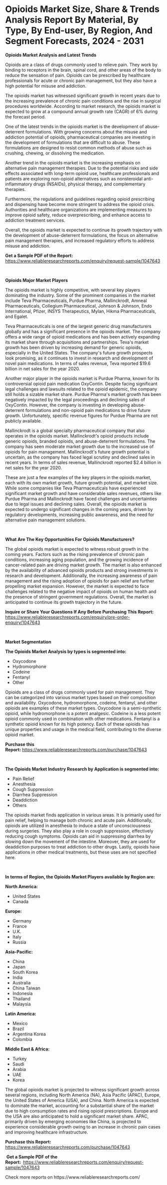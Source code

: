 <p><h1>Opioids Market Size, Share & Trends Analysis Report By Material, By Type, By End-user, By Region, And Segment Forecasts, 2024 - 2031</h1></p><p><strong>Opioids Market Analysis and Latest Trends</strong></p>
<p><p>Opioids are a class of drugs commonly used to relieve pain. They work by binding to receptors in the brain, spinal cord, and other areas of the body to reduce the sensation of pain. Opioids can be prescribed by healthcare professionals for acute or chronic pain management, but they also have a high potential for misuse and addiction.</p><p>The opioids market has witnessed significant growth in recent years due to the increasing prevalence of chronic pain conditions and the rise in surgical procedures worldwide. According to market research, the opioids market is expected to grow at a compound annual growth rate (CAGR) of 6% during the forecast period.</p><p>One of the latest trends in the opioids market is the development of abuse-deterrent formulations. With growing concerns about the misuse and addiction potential of opioids, pharmaceutical companies are investing in the development of formulations that are difficult to abuse. These formulations are designed to resist common methods of abuse such as crushing, chewing, or dissolving the medication.</p><p>Another trend in the opioids market is the increasing emphasis on alternative pain management therapies. Due to the potential risks and side effects associated with long-term opioid use, healthcare professionals and patients are exploring non-opioid alternatives such as nonsteroidal anti-inflammatory drugs (NSAIDs), physical therapy, and complementary therapies.</p><p>Furthermore, the regulations and guidelines regarding opioid prescribing and dispensing have become more stringent to address the opioid crisis. Authorities and healthcare organizations are implementing measures to improve opioid safety, reduce overprescribing, and enhance access to addiction treatment services.</p><p>Overall, the opioids market is expected to continue its growth trajectory with the development of abuse-deterrent formulations, the focus on alternative pain management therapies, and increased regulatory efforts to address misuse and addiction.</p></p>
<p><strong>Get a Sample PDF of the Report:&nbsp;</strong> <a href="https://www.reliableresearchreports.com/enquiry/request-sample/1047643">https://www.reliableresearchreports.com/enquiry/request-sample/1047643</a></p>
<p>&nbsp;</p>
<p><strong>Opioids Major Market Players</strong></p>
<p><p>The opioids market is highly competitive, with several key players dominating the industry. Some of the prominent companies in the market include Teva Pharmaceuticals, Purdue Pharma, Mallinckrodt, Amneal Pharmaceuticals, Collegium Pharmaceutical, Johnson & Johnson, Endo International, Pfizer, INSYS Therapeutics, Mylan, Hikma Pharmaceuticals, and Egalet.</p><p>Teva Pharmaceuticals is one of the largest generic drug manufacturers globally and has a significant presence in the opioids market. The company offers a wide range of opioid medications and has been actively expanding its market share through acquisitions and partnerships. Teva's market growth has been driven by increasing demand for generic opioids, especially in the United States. The company's future growth prospects look promising, as it continues to invest in research and development of novel pain medications. In terms of sales revenue, Teva reported $19.6 billion in net sales for the year 2020.</p><p>Another major player in the opioids market is Purdue Pharma, known for its controversial opioid pain medication OxyContin. Despite facing significant legal challenges and lawsuits related to the opioid epidemic, the company still holds a sizable market share. Purdue Pharma's market growth has been negatively impacted by the legal proceedings and declining sales of OxyContin. However, the company is investing in developing abuse-deterrent formulations and non-opioid pain medications to drive future growth. Unfortunately, specific revenue figures for Purdue Pharma are not publicly available.</p><p>Mallinckrodt is a global specialty pharmaceutical company that also operates in the opioids market. Mallinckrodt's opioid products include generic opioids, branded opioids, and abuse-deterrent formulations. The company has seen moderate market growth due to the increased use of opioids for pain management. Mallinckrodt's future growth potential is uncertain, as the company has faced legal scrutiny and declined sales in recent years. In terms of sales revenue, Mallinckrodt reported $2.4 billion in net sales for the year 2020.</p><p>These are just a few examples of the key players in the opioids market, each with its own market growth, future growth potential, and market size. While some companies like Teva Pharmaceuticals have experienced significant market growth and have considerable sales revenues, others like Purdue Pharma and Mallinckrodt have faced challenges and uncertainties due to legal issues and declining sales. Overall, the opioids market is expected to undergo significant changes in the coming years, driven by regulatory developments, increasing public awareness, and the need for alternative pain management solutions.</p></p>
<p>&nbsp;</p>
<p><strong>What Are The Key Opportunities For Opioids Manufacturers?</strong></p>
<p><p>The global opioids market is expected to witness robust growth in the coming years. Factors such as the rising prevalence of chronic pain conditions, increasing aging population, and the growing incidence of cancer-related pain are driving market growth. The market is also enhanced by the availability of advanced opioids products and strong investments in research and development. Additionally, the increasing awareness of pain management and the rising adoption of opioids for pain relief are further propelling market expansion. However, the market is expected to face challenges related to the negative impact of opioids on human health and the presence of stringent government regulations. Overall, the market is anticipated to continue its growth trajectory in the future.</p></p>
<p><strong>Inquire or Share Your Questions If Any Before Purchasing This Report:</strong> <a href="https://www.reliableresearchreports.com/enquiry/pre-order-enquiry/1047643">https://www.reliableresearchreports.com/enquiry/pre-order-enquiry/1047643</a></p>
<p>&nbsp;</p>
<p><strong>Market Segmentation</strong></p>
<p><strong>The Opioids Market Analysis by types is segmented into:</strong></p>
<p><ul><li>Oxycodone</li><li>Hydromorphone</li><li>Codeine</li><li>Fentanyl</li><li>Other</li></ul></p>
<p><p>Opioids are a class of drugs commonly used for pain management. They can be categorized into various market types based on their composition and availability. Oxycodone, hydromorphone, codeine, fentanyl, and other opioids are examples of these market types. Oxycodone is a semi-synthetic opioid, while hydromorphone is a potent analgesic. Codeine is a less potent opioid commonly used in combination with other medications. Fentanyl is a synthetic opioid known for its high potency. Each of these opioids has unique properties and usage in the medical field, contributing to the diverse opioid market.</p></p>
<p><strong>Purchase this Report:&nbsp;</strong><a href="https://www.reliableresearchreports.com/purchase/1047643">https://www.reliableresearchreports.com/purchase/1047643</a></p>
<p>&nbsp;</p>
<p><strong>The Opioids Market Industry Research by Application is segmented into:</strong></p>
<p><ul><li>Pain Relief</li><li>Anesthesia</li><li>Cough Suppression</li><li>Diarrhea Suppression</li><li>Deaddiction</li><li>Others</li></ul></p>
<p><p>The opioids market finds application in various areas. It is primarily used for pain relief, helping to manage both chronic and acute pain. Additionally, opioids are utilized in anesthesia to induce a state of unconsciousness during surgeries. They also play a role in cough suppression, effectively reducing cough symptoms. Opioids can aid in suppressing diarrhea by slowing down the movement of the intestine. Moreover, they are used for deaddiction purposes to treat addiction to other drugs. Lastly, opioids have applications in other medical treatments, but these uses are not specified here.</p></p>
<p>&nbsp;</p>
<p><strong>In terms of Region, the Opioids Market Players available by Region are:</strong></p>
<p>
    <p> <strong> North America: </strong>
        <ul>
            <li>United States</li>
            <li>Canada</li>
        </ul>
        </p> 
    <p> <strong> Europe: </strong>
        <ul>
            <li>Germany</li>
            <li>France</li>
            <li>U.K.</li>
            <li>Italy</li>
            <li>Russia</li>
        </ul>
        </p> 
    <p> <strong> Asia-Pacific: </strong>
        <ul>
            <li>China</li>
            <li>Japan</li>
            <li>South Korea</li>
            <li>India</li>
            <li>Australia</li>
            <li>China Taiwan</li>
            <li>Indonesia</li>
            <li>Thailand</li>
            <li>Malaysia</li>
        </ul>
        </p> 
    <p> <strong> Latin America: </strong>
        <ul>
            <li>Mexico</li>
            <li>Brazil</li>
            <li>Argentina Korea</li>
            <li>Colombia</li>
        </ul>
        </p> 
    <p> <strong> Middle East & Africa: </strong>
        <ul>
            <li>Turkey</li>
            <li>Saudi</li>
            <li>Arabia</li>
            <li>UAE</li>
            <li>Korea</li>
        </ul>
    </p>
    </p>
<p><p>The global opioids market is projected to witness significant growth across several regions, including North America (NA), Asia Pacific (APAC), Europe, the United States of America (USA), and China. North America is expected to dominate the market, accounting for a substantial share of the market due to high consumption rates and rising opioid prescriptions. Europe and the USA are also anticipated to hold a significant market share. APAC, primarily driven by emerging economies like China, is projected to experience considerable growth owing to an increase in chronic pain cases and improving healthcare infrastructure.</p></p>
<p><strong>Purchase this Report: </strong><a href="https://www.reliableresearchreports.com/purchase/1047643">https://www.reliableresearchreports.com/purchase/1047643</a></p>
<p>&nbsp;<strong>Get a Sample PDF of the Report:&nbsp;&nbsp;</strong><a href="https://www.reliableresearchreports.com/enquiry/request-sample/1047643">https://www.reliableresearchreports.com/enquiry/request-sample/1047643</a></p>
<p><strong></strong></p>
<p>Check more reports on https://www.reliableresearchreports.com/</p>